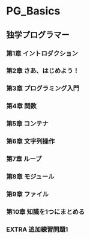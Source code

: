 # PG_Basics
## 独学プログラマー
### 第1章 イントロダクション
### 第2章 さあ、はじめよう！
### 第3章 プログラミング入門
### 第4章  関数
### 第5章 コンテナ
### 第6章 文字列操作
### 第7章 ループ
### 第8章 モジュール
### 第9章 ファイル
### 第10章 知識を1つにまとめる
### EXTRA 追加練習問題1




